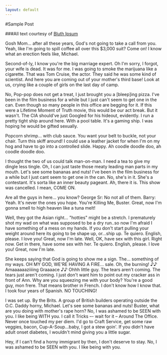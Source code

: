 ```yaml
---
layout: default
---
```


#Sample Post

###All text courtesy of [Bluth Ipsum]

Gosh Mom… after all these years, God's not going to take a call from you. Yeah, like I'm going to spill coffee all over this $3,000 suit? Come on! I know what an erection feels like, Michael.

Second-of-ly, I know you're the big marriage expert. Oh I'm sorry, I forgot, your wife is dead. It was for me. I was going to smoke the marijuana like a cigarette. That was Tom Cruise, the actor. They said he was some kind of scientist. And here you are coming out of your mother's third base! Look at us, crying like a couple of girls on the last day of camp.

No, Pop-pop does not get a treat, I just brought you a [bleep]ing pizza. I've been in the film business for a while but I just can't seem to get one in the can. Even though so many people in this office are begging for it. If this were a Lifetime Moment of Truth movie, this would be our act break. But it wasn't. The CIA should've just Googled for his hideout, evidently. I run a pretty tight ship around here. With a pool table. It's a gaming ship. I was hoping he would be gifted sexually.

Popcorn shrimp… with club sauce. You want your belt to buckle, not your chair. Turn this skiff around! I could use a leather jacket for when I'm on my hog and have to go into a controlled slide. Happy. Ah coodle doodle doo, ah coodle doodle doo.

I thought the two of us could talk man-on-man. I need a tea to give my dingle less tingle. Oh, I can just taste those meaty leading man parts in my mouth. Let's see some bananas and nuts! I've been in the film business for a while but I just cant seem to get one in the can. No, she's in it. She's a contestant. It's sorta like an inner beauty pageant. Ah, there it is. This show was cancelled. I mean, COME ON.

Are all the guys in here… you know? George Sr: No not all of them. Barry: Yeah. It's never the ones you hope. You're Killing Me, Buster. Great, now I'm gonna smell to high heaven like a tuna melt!

Well, they got the Asian right… "hotties" might be a stretch. I prematurely shot my wad on what was supposed to be a dry run..so now I'm afraid I have something of a mess on my hands. If you don't start pulling your weight around here its going to be shape up, or…ship up. Te quiero. English, please. I love you! Great, now I'm late. Well, OK, have sex with this girl. Right now. Get in there, have some sex with her. Te quiero. English, please. I love you! Great, now I'm late.

She keeps saying that God is going to show me a sign. The… something of my ways. OH MY GOD, WE'RE HAVING A FIRE… sale. Oh, the burning! ♪♪ Amaaaaaaziiiing Graaaace ♪♪ Ohhh little guy. The tears aren't coming. The tears just aren't coming. I just don't want him to point out my cracker ass in front of Ann. Why are you squeezing me with your body? You're a good guy, mon frere. That means brother in French. I don't know how I know that. I took four years of Spanish. NO TOUCHING!

I was set up. By the Brits. A group of British builders operating outside the O.C. Daddy horny, Michael. Let's see some bananas and nuts! Buster, what are you doing with mother's rape horn? No, I was ashamed to be SEEN with you. I like being WITH you. I call it Tricks –- wait for it – Around The Office. Never once touched my per diem. I'd go to Craft Service, get some raw veggies, bacon, Cup-A-Soup…baby, I got a stew goin'. If you didn't have adult onset diabetes, I wouldn't mind giving you a little sugar.

Hey, if I can't find a horny immigrant by then, I don't deserve to stay. No, I was ashamed to be SEEN with you. I like being with you.

[Bluth Ipsum]:http://bluthipsum.com/
